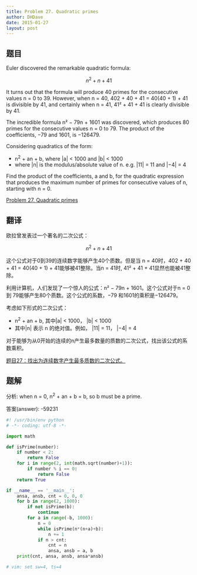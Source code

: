 ```yaml
---
title: Problem 27. Quadratic primes
author: DHDave
date: 2015-01-27
layout: post
---
```


## 题目

Euler discovered the remarkable quadratic formula:

$$ n^2 + n + 41 $$

It turns out that the formula will produce 40 primes for the consecutive values n = 0 to 39. However, when n = 40, 402 + 40 + 41 = 40(40 + 1) + 41 is divisible by 41, and certainly when n = 41, 41² + 41 + 41 is clearly divisible by 41.
<!--more-->
The incredible formula  n² − 79n + 1601 was discovered, which produces 80 primes for the consecutive values n = 0 to 79. The product of the coefficients, −79 and 1601, is −126479.

Considering quadratics of the form:

+ n<sup>2</sup> + an + b, where |a| < 1000 and |b| < 1000
+ where |n| is the modulus/absolute value of n. e.g. |11| = 11 and |−4| = 4

Find the product of the coefficients, a and b, for the quadratic expression that produces the maximum number of primes for consecutive values of n, starting with n = 0.

[Problem 27. Quadratic primes](https://projecteuler.net/problem=27 "Problem 27")

## 翻译

欧拉曾发表过一个著名的二次公式：

$$ n^2 + n + 41 $$

这个公式对于0到39的连续数字能够产生40个质数。但是当 n = 40时，402 + 40 + 41 = 40(40 + 1) + 41能够被41整除。当n = 41时, 41² + 41 + 41显然也能被41整除。

利用计算机，人们发现了一个惊人的公式：n² − 79n + 1601。这个公式对于n = 0 到 79能够产生80个质数。这个公式的系数，−79 和1601的乘积是−126479。

考虑如下形式的二次公式：

+ n<sup>2</sup> + an + b, 其中|a| < 1000， |b| < 1000
+ 其中|n| 表示 n 的绝对值。例如， |11| = 11， |−4| = 4

对于能够为从0开始的连续的n产生最多数量的质数的二次公式，找出该公式的系数乘积。

[题目27：找出为连续数字产生最多质数的二次公式。](http://pe.spiritzhang.com/index.php/2011-05-11-09-44-54/28-27 "题目27")

## 题解

分析: when n = 0, n<sup>2</sup> + an + b = b, so b must be a prime.

答案(answer): -59231

```python
#! /usr/bin/env python
# -*- coding: utf-8 -*-

import math

def isPrime(number):
    if number < 2:
        return False
    for i in range(2, int(math.sqrt(number)+1)):
        if number % i == 0:
            return False
    return True

if __name__ == '__main__':
    ansa, ansb, cnt = 0, 0, 0
    for b in range(2, 1000):
        if not isPrime(b):
            continue
        for a in range(-b, 1000):
            n = 0
            while isPrime(n*(n+a)+b):
                n += 1
            if n > cnt:
                cnt = n
                ansa, ansb = a, b
    print(cnt, ansa, ansb, ansa*ansb)

# vim: set sw=4, ts=4
```
